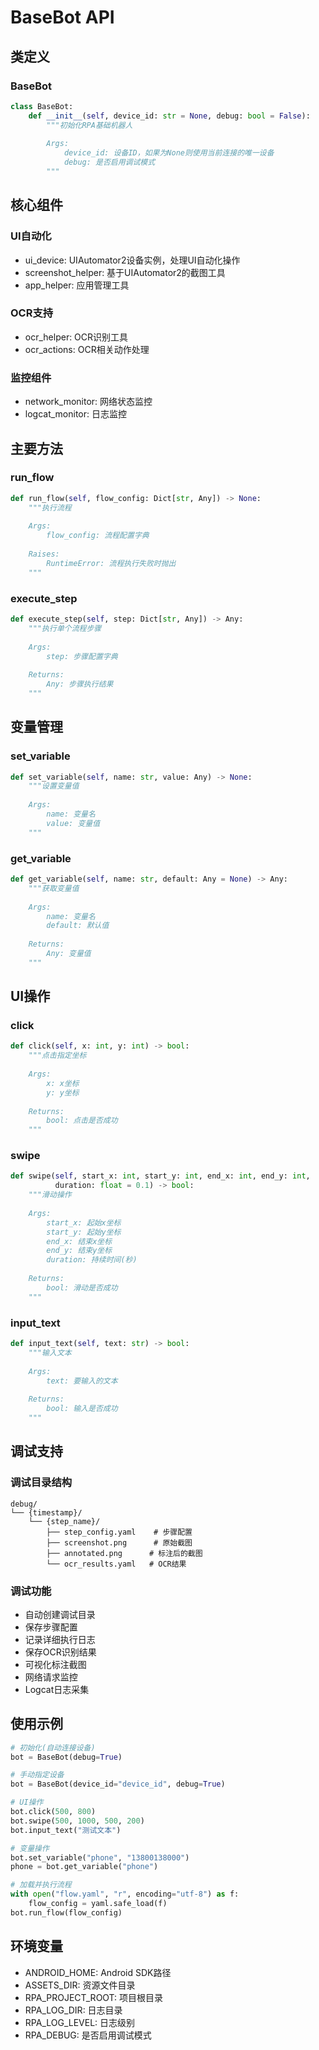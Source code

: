 # BaseBot API

## 类定义

### BaseBot
```python
class BaseBot:
    def __init__(self, device_id: str = None, debug: bool = False):
        """初始化RPA基础机器人
        
        Args:
            device_id: 设备ID，如果为None则使用当前连接的唯一设备
            debug: 是否启用调试模式
        """
```

## 核心组件

### UI自动化
- ui_device: UIAutomator2设备实例，处理UI自动化操作
- screenshot_helper: 基于UIAutomator2的截图工具
- app_helper: 应用管理工具

### OCR支持
- ocr_helper: OCR识别工具
- ocr_actions: OCR相关动作处理

### 监控组件
- network_monitor: 网络状态监控
- logcat_monitor: 日志监控

## 主要方法

### run_flow
```python
def run_flow(self, flow_config: Dict[str, Any]) -> None:
    """执行流程
    
    Args:
        flow_config: 流程配置字典
        
    Raises:
        RuntimeError: 流程执行失败时抛出
    """
```

### execute_step
```python
def execute_step(self, step: Dict[str, Any]) -> Any:
    """执行单个流程步骤
    
    Args:
        step: 步骤配置字典
        
    Returns:
        Any: 步骤执行结果
    """
```

## 变量管理

### set_variable
```python
def set_variable(self, name: str, value: Any) -> None:
    """设置变量值
    
    Args:
        name: 变量名
        value: 变量值
    """
```

### get_variable
```python
def get_variable(self, name: str, default: Any = None) -> Any:
    """获取变量值
    
    Args:
        name: 变量名
        default: 默认值
        
    Returns:
        Any: 变量值
    """
```

## UI操作

### click
```python
def click(self, x: int, y: int) -> bool:
    """点击指定坐标
    
    Args:
        x: x坐标
        y: y坐标
            
    Returns:
        bool: 点击是否成功
    """
```

### swipe
```python
def swipe(self, start_x: int, start_y: int, end_x: int, end_y: int, 
          duration: float = 0.1) -> bool:
    """滑动操作
    
    Args:
        start_x: 起始x坐标
        start_y: 起始y坐标
        end_x: 结束x坐标
        end_y: 结束y坐标
        duration: 持续时间(秒)
            
    Returns:
        bool: 滑动是否成功
    """
```

### input_text
```python
def input_text(self, text: str) -> bool:
    """输入文本
    
    Args:
        text: 要输入的文本
            
    Returns:
        bool: 输入是否成功
    """
```

## 调试支持

### 调试目录结构
```
debug/
└── {timestamp}/
    └── {step_name}/
        ├── step_config.yaml    # 步骤配置
        ├── screenshot.png      # 原始截图
        ├── annotated.png      # 标注后的截图
        └── ocr_results.yaml   # OCR结果
```

### 调试功能
- 自动创建调试目录
- 保存步骤配置
- 记录详细执行日志
- 保存OCR识别结果
- 可视化标注截图
- 网络请求监控
- Logcat日志采集

## 使用示例

```python
# 初始化(自动连接设备)
bot = BaseBot(debug=True)

# 手动指定设备
bot = BaseBot(device_id="device_id", debug=True)

# UI操作
bot.click(500, 800)
bot.swipe(500, 1000, 500, 200)
bot.input_text("测试文本")

# 变量操作
bot.set_variable("phone", "13800138000")
phone = bot.get_variable("phone")

# 加载并执行流程
with open("flow.yaml", "r", encoding="utf-8") as f:
    flow_config = yaml.safe_load(f)
bot.run_flow(flow_config)
```

## 环境变量

- ANDROID_HOME: Android SDK路径
- ASSETS_DIR: 资源文件目录
- RPA_PROJECT_ROOT: 项目根目录
- RPA_LOG_DIR: 日志目录
- RPA_LOG_LEVEL: 日志级别
- RPA_DEBUG: 是否启用调试模式